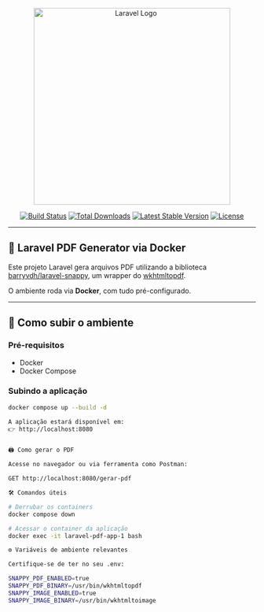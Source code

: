 <p align="center"><a href="https://laravel.com" target="_blank"><img src="https://raw.githubusercontent.com/laravel/art/master/logo-lockup/5%20SVG/2%20CMYK/1%20Full%20Color/laravel-logolockup-cmyk-red.svg" width="400" alt="Laravel Logo"></a></p>

<p align="center">
<a href="https://github.com/laravel/framework/actions"><img src="https://github.com/laravel/framework/workflows/tests/badge.svg" alt="Build Status"></a>
<a href="https://packagist.org/packages/laravel/framework"><img src="https://img.shields.io/packagist/dt/laravel/framework" alt="Total Downloads"></a>
<a href="https://packagist.org/packages/laravel/framework"><img src="https://img.shields.io/packagist/v/laravel/framework" alt="Latest Stable Version"></a>
<a href="https://packagist.org/packages/laravel/framework"><img src="https://img.shields.io/packagist/l/laravel/framework" alt="License"></a>
</p>

---

## 📄 Laravel PDF Generator via Docker

Este projeto Laravel gera arquivos PDF utilizando a biblioteca [barryvdh/laravel-snappy](https://github.com/barryvdh/laravel-snappy), um wrapper do [wkhtmltopdf](https://wkhtmltopdf.org/).

O ambiente roda via **Docker**, com tudo pré-configurado.

---

## 🚀 Como subir o ambiente

### Pré-requisitos

- Docker
- Docker Compose

### Subindo a aplicação

```bash
docker compose up --build -d

A aplicação estará disponível em:
👉 http://localhost:8080


🖨️ Como gerar o PDF

Acesse no navegador ou via ferramenta como Postman:

GET http://localhost:8080/gerar-pdf

🛠️ Comandos úteis

# Derrubar os containers
docker compose down

# Acessar o container da aplicação
docker exec -it laravel-pdf-app-1 bash

⚙️ Variáveis de ambiente relevantes

Certifique-se de ter no seu .env:

SNAPPY_PDF_ENABLED=true
SNAPPY_PDF_BINARY=/usr/bin/wkhtmltopdf
SNAPPY_IMAGE_ENABLED=true
SNAPPY_IMAGE_BINARY=/usr/bin/wkhtmltoimage